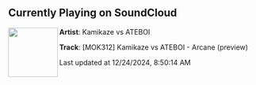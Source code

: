 ## Currently Playing on SoundCloud

[<img align="left" width="100" src="https://i1.sndcdn.com/artworks-2N3ny7g0aFUVzyiz-mD1q1w-t500x500.jpg">](https://soundcloud.com/ateboi98/mok312-kamikaze-vs-ateboi-arcane-preview-1)

**Artist**: Kamikaze vs ATEBOI 

**Track**: [MOK312] Kamikaze vs ATEBOI - Arcane (preview)

Last updated at 12/24/2024, 8:50:14 AM
